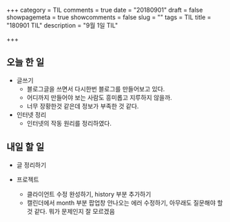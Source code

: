 +++
category = TIL
comments = true
date = "20180901"
draft = false
showpagemeta = true
showcomments = false
slug = ""
tags = TIL
title = "180901 TIL"
description = "9월 1일 TIL"

+++

## 오늘 한 일

- 글쓰기
  - 블로그글을 쓰면서 다시한번 블로그를 만들어보고 있다.
  - 어디까지 만들어야 보는 사람도 흥미롭고 지루하지 않을까.
  - 너무 장황한것 같은데 정보가 부족한 것 같다.
- 인터넷 정리
  - 인터넷의 작동 원리를 정리하였다.

## 내일 할 일

- 글 정리하기
- 프로젝트

  - 클라이언트 수정 완성하기, history 부분 추가하기
  - 캘린더에서 month 부분 팝업창 안나오는 에러 수정하기, 아무래도 질문해야 할 것 같다. 뭐가 문제인지 잘 모르겠음
